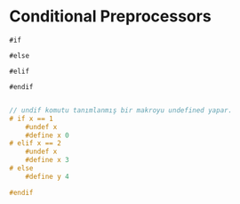 # Conditional Preprocessors

`#if`


`#else`


`#elif`


`#endif`


```c

// undif komutu tanımlanmış bir makroyu undefined yapar.
# if x == 1
	#undef x
	#define x 0
# elif x == 2
	#undef x
	#define x 3
# else
	#define y 4

#endif


```